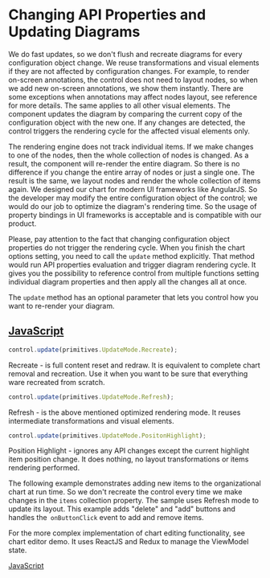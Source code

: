 # Changing API Properties and Updating Diagrams

We do fast updates, so we don't flush and recreate diagrams for every configuration object change. We reuse transformations and visual elements if they are not affected by configuration changes. For example, to render on-screen annotations, the control does not need to layout nodes, so when we add new on-screen annotations, we show them instantly. There are some exceptions when annotations may affect nodes layout, see reference for more details. The same applies to all other visual elements. The component updates the diagram by comparing the current copy of the configuration object with the new one. If any changes are detected, the control triggers the rendering cycle for the affected visual elements only.

The rendering engine does not track individual items. If we make changes to one of the nodes, then the whole collection of nodes is changed. As a result, the component will re-render the entire diagram. So there is no difference if you change the entire array of nodes or just a single one. The result is the same, we layout nodes and render the whole collection of items again. We designed our chart for modern UI frameworks like AngularJS. So the developer may modify the entire configuration object of the control; we would do our job to optimize the diagram's rendering time. So the usage of property bindings in UI frameworks is acceptable and is compatible with our product.

Please, pay attention to the fact that changing configuration object properties do not trigger the rendering cycle. When you finish the chart options setting, you need to call the `update` method explicitly. That method would run API properties evaluation and trigger diagram rendering cycle. It gives you the possibility to reference control from multiple functions setting individual diagram properties and then apply all the changes all at once.  

The `update` method has an optional parameter that lets you control how you want to re-render your diagram.

## [JavaScript](https://developer.mozilla.org/en-US/docs/Web/javascript) 

```Javascript
control.update(primitives.UpdateMode.Recreate);
```

Recreate - is full content reset and redraw. It is equivalent to complete chart removal and recreation. Use it when you want to be sure that everything ware recreated from scratch.

```Javascript
control.update(primitives.UpdateMode.Refresh);
```

Refresh - is the above mentioned optimized rendering mode. It reuses intermediate transformations and visual elements.

```Javascript
control.update(primitives.UpdateMode.PositonHighlight);
```

Position Highlight - ignores any API changes except the current highlight item position change. It does nothing, no layout transformations or items rendering performed.

The following example demonstrates adding new items to the organizational chart at run time. So we don't recreate the control every time we make changes in the `items` collection property. The sample uses Refresh mode to update its layout. This example adds "delete" and "add" buttons and handles the` onButtonClick` event to add and remove items. 

For the more complex implementation of chart editing functionality, see chart editor demo. It uses ReactJS and Redux to manage the ViewModel state.

[JavaScript](javascript.controls/CaseAddingNewItemsToChartAtRuntime.html)
